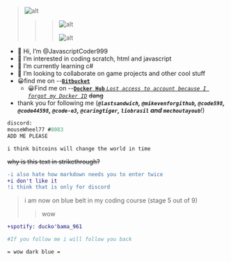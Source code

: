 > ![alt](https://avatars.githubusercontent.com/u/81769195?s=48&v=4 "my profile PiCtUrE")
> 
>> > ![alt](https://avatars.githubusercontent.com/u/81769195?s=48&v=4 "my profile PiCtUrE")
>> > 
>>> ![alt](https://avatars.githubusercontent.com/u/81769195?s=48&v=4 "my profile PiCtUrE")
- 👋 Hi, I’m @JavascriptCoder999
- 👀 I’m interested in coding scratch, html and javascript
- 🌱 I’m currently learning c#
- 💞️ I’m looking to collaborate on game projects and other cool stuff
- 😀find me on --[**`Bitbucket`**](https://bitbucket.org/draggable-dragon_28/ 'Bit')
  - 😀Find me on --[**`Docker Hub`** *`Lost access to account because I forgot my Docker ID`*](https://hub.docker.com/u/mousewheel7 'Dock') 
~~dang~~
- thank you for following me (***`@lastsandwich`, `@mikevenforgithub`, `@code598`, `@code44598`, `@code-e3`, `@caringtiger`, `liobrasil` and `mechoutayoub`***!)
```ml
discord:
mouseWheel77 #8083
ADD ME PLEASE
```
`i think bitcoins will change the world in time`

~~why is this text in strikethrough?~~

```diff
-i also hate how markdown needs you to enter twice
+i don't like it
!i think that is only for discord
```
> i am now on blue belt in my coding course (stage 5 out of 9)
>> wow
```diff
+spotify: ducko'bama_961
```
```bash
#If you follow me i will follow you back
```
```asciidoc
= wow dark blue =
```
<!---
JavascriptCoder999/JavascriptCoder999 is a ✨ special ✨ repository because its `README.md` (this file) appears on your GitHub profile.
You can click the Preview link to take a look at your changes.
--->
